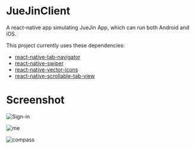 # JueJinClient

A react-native app simulating JueJin App, which can run both Android and iOS.

This project currently uses these dependencies:
- [react-native-tab-navigator](https://github.com/exponentjs/react-native-tab-navigator)
- [react-native-swiper](https://github.com/leecade/react-native-swiper)
- [react-native-vector-icons](https://github.com/oblador/react-native-vector-icons)
- [react-native-scrollable-tab-view](https://github.com/skv-headless/react-native-scrollable-tab-view)

# Screenshot

![Sign-in](https://github.com/wangdicoder/JueJinClient/screenshot/signin.png)

![me](https://github.com/wangdicoder/JueJinClient/screenshot/me.png)

![compass](https://github.com/wangdicoder/JueJinClient/screenshot/compass.png)